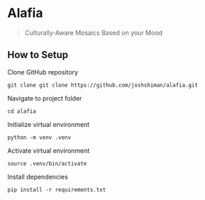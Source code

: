 # Alafia
> Culturally-Aware Mosaics Based on your Mood

## How to Setup

Clone GitHub repository

`git clone git clone https://github.com/joshshiman/alafia.git`

Navigate to project folder

`cd alafia`

Initialize virtual environment

`python -m venv .venv`

Activate virtual environment

`source .venv/bin/activate`

Install dependencies

`pip install -r requirements.txt`

